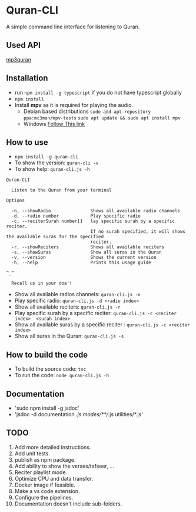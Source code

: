 # Quran-CLI

A simple command line interface for listening to Quran.
## Used API
[mp3quran](https://mp3quran.net/eng/api)
## Installation
- run `npm install -g typescript` if you do not have typescript globally
- `npm install`
- Install **mpv** as it is required for playing the audio.
  - Debian based distributions
`sudo add-apt-repository ppa:mc3man/mpv-tests`
`sudo apt update && sudo apt install mpv`
  - Windows
[Follow This link](https://mpv.io/installation/#:~:text=master%20is%20recommended.-,Windows,-All%20binary%20packages)


## How to use
- `npm install -g quran-cli`
- To show the version: `quran-cli -v`
- To show help: `quran-cli.js -h`
```
Quran-CLI

  Listen to the Quran from your terminal 

Options

  -n, --showRadio               Shows all available radio channels                                            
  -d, --radio number            Play specific radio                                                           
  -c, --reciterSurah number[]   lay specific surah by a specific reciter.                                     
                                If no surah specified, it will shows the available suras for the specified    
                                reciter.                                                                      
  -r, --showReciters            Shows all available reciters                                                  
  -s, --showSuras               Show all suras in the Quran                                                   
  -v, --version                 Shows the current version                                                     
  -h, --help                    Prints this usage guide                                                       

^_^

  Recall us in your doa'! 
```
- Show all available radios channels: `quran-cli.js -n`
- Play specific radio: `quran-cli.js -d <radio index>`
- Show all available reciters: `quran-cli.js -r`
- Play specific surah by a specific reciter: `quran-cli.js -c <reciter index>  <surah index>`
- Show all available suras by a specific reciter : `quran-cli.js -c <reciter index>`
- Show all suras in the Quran: `quran-cli.js -s`

## How to build the code
- To build the source code: `tsc`
- To run the code: `node quran-cli.js -h`

## Documentation
- 'sudo npm install -g jsdoc'
- 'jsdoc -d documentation *.js modes/**/*.js utilities/*.js'

  
## TODO
1. Add more detailed instructions.
2. Add unit tests.
3. publish as npm package. 
4. Add ability to show the verses/tafseer, ...
5. Reciter playlist mode.
6. Optimize CPU and data transfer.
7. Docker image if feasible.
8. Make a vs code extension.
9.  Configure the pipelines.
10. Documentation doesn't include sub-folders.
